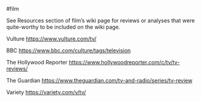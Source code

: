 #film

See Resources section of film’s wiki page for reviews or analyses that were quite-worthy to be included on the wiki page. 

Vulture
https://www.vulture.com/tv/

BBC
https://www.bbc.com/culture/tags/television

The Hollywood Reporter
https://www.hollywoodreporter.com/c/tv/tv-reviews/

The Guardian
https://www.theguardian.com/tv-and-radio/series/tv-review

Variety
https://variety.com/v/tv/


